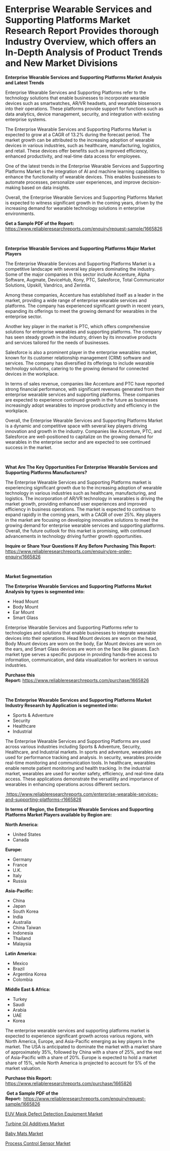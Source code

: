 <p><h1>Enterprise Wearable Services and Supporting Platforms Market Research Report Provides thorough Industry Overview, which offers an In-Depth Analysis of Product Trends and New Market Divisions</h1></p><p><strong>Enterprise Wearable Services and Supporting Platforms Market Analysis and Latest Trends</strong></p>
<p><p>Enterprise Wearable Services and Supporting Platforms refer to the technology solutions that enable businesses to incorporate wearable devices such as smartwatches, AR/VR headsets, and wearable biosensors into their operations. These platforms provide support for functions such as data analytics, device management, security, and integration with existing enterprise systems.</p><p>The Enterprise Wearable Services and Supporting Platforms Market is expected to grow at a CAGR of 13.2% during the forecast period. The market growth can be attributed to the increasing adoption of wearable devices in various industries, such as healthcare, manufacturing, logistics, and retail. These devices offer benefits such as improved efficiency, enhanced productivity, and real-time data access for employees.</p><p>One of the latest trends in the Enterprise Wearable Services and Supporting Platforms Market is the integration of AI and machine learning capabilities to enhance the functionality of wearable devices. This enables businesses to automate processes, personalize user experiences, and improve decision-making based on data insights.</p><p>Overall, the Enterprise Wearable Services and Supporting Platforms Market is expected to witness significant growth in the coming years, driven by the increasing demand for wearable technology solutions in enterprise environments.</p></p>
<p><strong>Get a Sample PDF of the Report:&nbsp;</strong> <a href="https://www.reliableresearchreports.com/enquiry/request-sample/1665826">https://www.reliableresearchreports.com/enquiry/request-sample/1665826</a></p>
<p>&nbsp;</p>
<p><strong>Enterprise Wearable Services and Supporting Platforms Major Market Players</strong></p>
<p><p>The Enterprise Wearable Services and Supporting Platforms Market is a competitive landscape with several key players dominating the industry. Some of the major companies in this sector include Accenture, Alpha Software, Augmate, DeviceHub, Kony, PTC, Salesforce, Total Communicator Solutions, Upskill, Vandrico, and Zerintia.</p><p>Among these companies, Accenture has established itself as a leader in the market, providing a wide range of enterprise wearable services and platforms. The company has experienced significant growth in recent years, expanding its offerings to meet the growing demand for wearables in the enterprise sector.</p><p>Another key player in the market is PTC, which offers comprehensive solutions for enterprise wearables and supporting platforms. The company has seen steady growth in the industry, driven by its innovative products and services tailored for the needs of businesses.</p><p>Salesforce is also a prominent player in the enterprise wearables market, known for its customer relationship management (CRM) software and services. The company has diversified its offerings to include wearable technology solutions, catering to the growing demand for connected devices in the workplace.</p><p>In terms of sales revenue, companies like Accenture and PTC have reported strong financial performance, with significant revenues generated from their enterprise wearable services and supporting platforms. These companies are expected to experience continued growth in the future as businesses increasingly adopt wearables to improve productivity and efficiency in the workplace.</p><p>Overall, the Enterprise Wearable Services and Supporting Platforms Market is a dynamic and competitive space with several key players driving innovation and growth in the industry. Companies like Accenture, PTC, and Salesforce are well-positioned to capitalize on the growing demand for wearables in the enterprise sector and are expected to see continued success in the market.</p></p>
<p>&nbsp;</p>
<p><strong>What Are The Key Opportunities For Enterprise Wearable Services and Supporting Platforms Manufacturers?</strong></p>
<p><p>The Enterprise Wearable Services and Supporting Platforms market is experiencing significant growth due to the increasing adoption of wearable technology in various industries such as healthcare, manufacturing, and logistics. The incorporation of AR/VR technology in wearables is driving the market growth, providing enhanced user experiences and improved efficiency in business operations. The market is expected to continue to expand rapidly in the coming years, with a CAGR of over 25%. Key players in the market are focusing on developing innovative solutions to meet the growing demand for enterprise wearable services and supporting platforms. Overall, the future outlook for this market is promising, with continued advancements in technology driving further growth opportunities.</p></p>
<p><strong>Inquire or Share Your Questions If Any Before Purchasing This Report:</strong> <a href="https://www.reliableresearchreports.com/enquiry/pre-order-enquiry/1665826">https://www.reliableresearchreports.com/enquiry/pre-order-enquiry/1665826</a></p>
<p>&nbsp;</p>
<p><strong>Market Segmentation</strong></p>
<p><strong>The Enterprise Wearable Services and Supporting Platforms Market Analysis by types is segmented into:</strong></p>
<p><ul><li>Head Mount</li><li>Body Mount</li><li>Ear Mount</li><li>Smart Glass</li></ul></p>
<p><p>Enterprise Wearable Services and Supporting Platforms refer to technologies and solutions that enable businesses to integrate wearable devices into their operations. Head Mount devices are worn on the head, Body Mount devices are worn on the body, Ear Mount devices are worn on the ears, and Smart Glass devices are worn on the face like glasses. Each market type serves a specific purpose in providing hands-free access to information, communication, and data visualization for workers in various industries.</p></p>
<p><strong>Purchase this Report:&nbsp;</strong><a href="https://www.reliableresearchreports.com/purchase/1665826">https://www.reliableresearchreports.com/purchase/1665826</a></p>
<p>&nbsp;</p>
<p><strong>The Enterprise Wearable Services and Supporting Platforms Market Industry Research by Application is segmented into:</strong></p>
<p><ul><li>Sports & Adventure</li><li>Security</li><li>Healthcare</li><li>Industrial</li></ul></p>
<p><p>The Enterprise Wearable Services and Supporting Platforms are used across various industries including Sports & Adventure, Security, Healthcare, and Industrial markets. In sports and adventure, wearables are used for performance tracking and analysis. In security, wearables provide real-time monitoring and communication tools. In healthcare, wearables enable remote patient monitoring and health tracking. In the industrial market, wearables are used for worker safety, efficiency, and real-time data access. These applications demonstrate the versatility and importance of wearables in enhancing operations across different sectors.</p></p>
<p><a href="https://www.reliableresearchreports.com/enterprise-wearable-services-and-supporting-platforms-r1665826">&nbsp;https://www.reliableresearchreports.com/enterprise-wearable-services-and-supporting-platforms-r1665826</a></p>
<p><strong>In terms of Region, the Enterprise Wearable Services and Supporting Platforms Market Players available by Region are:</strong></p>
<p>
    <p> <strong> North America: </strong>
        <ul>
            <li>United States</li>
            <li>Canada</li>
        </ul>
        </p> 
    <p> <strong> Europe: </strong>
        <ul>
            <li>Germany</li>
            <li>France</li>
            <li>U.K.</li>
            <li>Italy</li>
            <li>Russia</li>
        </ul>
        </p> 
    <p> <strong> Asia-Pacific: </strong>
        <ul>
            <li>China</li>
            <li>Japan</li>
            <li>South Korea</li>
            <li>India</li>
            <li>Australia</li>
            <li>China Taiwan</li>
            <li>Indonesia</li>
            <li>Thailand</li>
            <li>Malaysia</li>
        </ul>
        </p> 
    <p> <strong> Latin America: </strong>
        <ul>
            <li>Mexico</li>
            <li>Brazil</li>
            <li>Argentina Korea</li>
            <li>Colombia</li>
        </ul>
        </p> 
    <p> <strong> Middle East & Africa: </strong>
        <ul>
            <li>Turkey</li>
            <li>Saudi</li>
            <li>Arabia</li>
            <li>UAE</li>
            <li>Korea</li>
        </ul>
    </p>
    </p>
<p><p>The enterprise wearable services and supporting platforms market is expected to experience significant growth across various regions, with North America, Europe, and Asia-Pacific emerging as key players in the market. The USA is anticipated to dominate the market with a market share of approximately 35%, followed by China with a share of 25%, and the rest of Asia-Pacific with a share of 20%. Europe is expected to hold a market share of 15%, while North America is projected to account for 5% of the market valuation.</p></p>
<p><strong>Purchase this Report: </strong><a href="https://www.reliableresearchreports.com/purchase/1665826">https://www.reliableresearchreports.com/purchase/1665826</a></p>
<p>&nbsp;<strong>Get a Sample PDF of the Report:&nbsp;&nbsp;</strong><a href="https://www.reliableresearchreports.com/enquiry/request-sample/1665826">https://www.reliableresearchreports.com/enquiry/request-sample/1665826</a></p>
<p><strong></strong></p>
<p><p><a href="https://medium.com/@v8581137/euv-mask-defect-detection-equipment-market-forecast-global-market-trends-and-analysis-from-2024-to-14cffa1e809d">EUV Mask Defect Detection Equipment Market</a></p><p><a href="https://github.com/indrystar/Market-Research-Report-List-4/blob/main/turbine-oil-additives-market.md">Turbine Oil Additives Market</a></p><p><a href="https://github.com/josesg55/Market-Research-Report-List-3/blob/main/baby-mats-market.md">Baby Mats Market</a></p><p><a href="https://medium.com/@bernadette.hunter4468/global-process-control-sensor-market-opportunities-and-forecast-for-period-from-2024-to-2031-a51c54cd3c45">Process Control Sensor Market</a></p></p>
